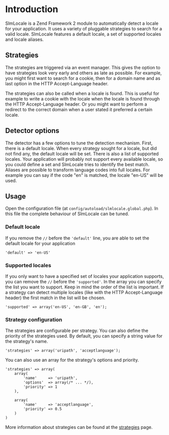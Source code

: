 Introduction
===
SlmLocale is a Zend Framework 2 module to automatically detect a locale for your application. It uses a variety of pluggable strategies to search for a valid locale. SlmLocale features a default locale, a set of supported locales and locale aliases.

Strategies
---
The strategies are triggered via an event manager. This gives the option to have strategies look very early and others as late as possible. For example, you might first want to search for a cookie, then for a domain name and as last option in the HTTP Accept-Language header.

The strategies can also be called when a locale is found. This is useful for example to write a cookie with the locale when the locale is found through the HTTP Accept-Language header. Or you might want to perform a redirect to the correct domain when a user stated it preferred a certain locale.

Detector options
---
The detector has a few options to tune the detection mechanism. First, there is a default locale. When every strategy sought for a locale, but did not find any, the default locale will be set. There is also a list of supported locales. Your application will probably not support every available locale, so you could define a set and SlmLocale tries to identify the best match. Aliases are possible to transform language codes into full locales. For example you can say if the code "en" is matched, the locale "en-US" will be used.

Usage
---
Open the configuration file (at `config/autoload/slmlocale.global.php`). In this file the complete behaviour of SlmLocale can be tuned.

### Default locale
If you remove the `//` before the `'default'` line, you are able to set the default locale for your application

    'default' => 'en-US'

### Supported locales
If you only want to have a specified set of locales your application supports, you can remove the `//` before the `'supported'`. In the array you can specify the list you want to support. Keep in mind the order of the list is important. If a strategy can detect multiple locales (like with the HTTP Accept-Language header) the first match in the list will be chosen.

    'supported' => array('en-US', 'en-GB', 'en');

### Strategy configuration
The strategies are configurable per strategy. You can also define the priority of the strategies used. By default, you can specify a string value for the strategy's name.

    'strategies' => array('uripath', 'acceptlanguage');

You can also use an array for the strategy's options and priority.

    'strategies' => array(
        array(
            'name'     => 'uripath',
            'options'  => array(/* ... */),
            'priority' => 1
        ),

        array(
            'name'     => 'acceptlanguage',
            'priority' => 0.5
        )
    )

More information about strategies can be found at the [strategies](2.Strategies.md) page.